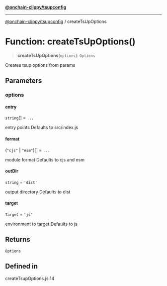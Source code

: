 [**@onchain-clippy/tsupconfig**](../README.md)

***

[@onchain-clippy/tsupconfig](../globals.md) / createTsUpOptions

# Function: createTsUpOptions()

> **createTsUpOptions**(`options`): `Options`

Creates tsup options from params

## Parameters

### options

#### entry

`string`[] = `...`

entry points Defaults to src/index.js

#### format

(`"cjs"` \| `"esm"`)[] = `...`

module format Defaults to cjs and esm

#### outDir

`string` = `'dist'`

output directory Defaults to dist

#### target

`Target` = `'js'`

environment to target Defaults to js

## Returns

`Options`

## Defined in

createTsupOptions.js:14
